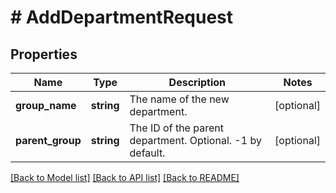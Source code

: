 # # AddDepartmentRequest

## Properties

Name | Type | Description | Notes
------------ | ------------- | ------------- | -------------
**group_name** | **string** | The name of the new department. | [optional]
**parent_group** | **string** | The ID of the parent department. Optional. -1 by default. | [optional]

[[Back to Model list]](../../README.md#models) [[Back to API list]](../../README.md#endpoints) [[Back to README]](../../README.md)
